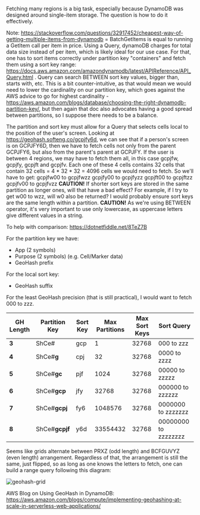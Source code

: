 Fetching many regions is a big task, especially because DynamoDB was designed around single-item storage. The question is how to do it effectively.

Note: https://stackoverflow.com/questions/32917452/cheapest-way-of-getting-multiple-items-from-dynamodb = BatchGetItems is equal to running a GetItem call per item in price. Using a Query, dynamoDB charges for total data size instead of per item, which is likely ideal for our use case. For that, one has to sort items correctly under partition key "containers" and fetch them using a sort key range: https://docs.aws.amazon.com/amazondynamodb/latest/APIReference/API_Query.html . Query can search BETWEEN sort key values, bigger than, starts with, etc. This is a bit counter-intuitive, as that would mean we would need to lower the cardinality on our partition key, which goes against the AWS advice to go for highest cardinality - https://aws.amazon.com/blogs/database/choosing-the-right-dynamodb-partition-key/, but then again that doc also advocates having a good spread between partitions, so I suppose there needs to be a balance.

The partition and sort key must allow for a Query that selects cells local to the position of the user's screen. Looking at https://geohash.softeng.co/gcpjfy6d, we can see that if a person's screen is on GCPJFY6D, then we have to fetch cells not only from the parent GCPJFY6, but also from the parent's parent at GCPJFY. If the user is between 4 regions, we may have to fetch them all, in this case gcpjfw, gcpjfy, gcpjft and gcpjfv. Each one of these 4 cells contains 32 cells that contain 32 cells = 4 * 32 * 32 = 4096 cells we would need to fetch. So we'll have to get:
gcpjfw00 to gcpjfwzz
gcpjfy00 to gcpjfyzz
gcpjft00 to gcpjftzz
gcpjfv00 to gcpjfvzz
**CAUTION!** If shorter sort keys are stored in the same partition as longer ones, will that have a bad effect? For example, if I try to get w00 to wzz, will w0 also be returned? I would probably ensure sort keys are the same length within a partition.
**CAUTION!** As we're using BETWEEN operator, it's very important to use only lowercase, as uppercase letters give different values in a string. 

To help with comparison: https://dotnetfiddle.net/8TeZ7B

For the partition key we have:

- App (2 symbols)
- Purpose (2 symbols) (e.g. Cell/Marker data)
- GeoHash prefix

For the local sort key:

- GeoHash suffix

For the least GeoHash precision (that is still practical), I would want to fetch 000 to zzz.

| GH Length | Partition Key  | Sort Key | Max Partitions | Max Sort Keys | Sort Query           |
| --------- | -------------- | -------- | -------------- | ------------- | -------------------- |
| **3**     | ShCe#          | gcp      | 1              | 32768         | 000 to zzz           |
| **4**     | ShCe#**g**     | cpj      | 32             | 32768         | 0000 to zzzz         |
| **5**     | ShCe#**gc**    | pjf      | 1024           | 32768         | 00000 to zzzzz       |
| **6**     | ShCe#**gcp**   | jfy      | 32768          | 32768         | 000000 to zzzzzz     |
| **7**     | ShCe#**gcpj**  | fy6      | 1048576        | 32768         | 0000000 to zzzzzzz   |
| **8**     | ShCe#**gcpjf** | y6d      | 33554432       | 32768         | 00000000 to zzzzzzzz |















Seems like grids alternate between PRXZ (odd length) and BCFGUVYZ (even length) arrangement. Regardless of that, the arrangement is still the same, just flipped, so as long as one knows the letters to fetch, one can build a range query following this diagram:

<img src="C:/Users/ergeo/Projects/safety-heatmap/_main/docs/img/geohash-grid.png" alt="geohash-grid" style="zoom:100%;" />

AWS Blog on Using GeoHash in DynamoDB: https://aws.amazon.com/blogs/compute/implementing-geohashing-at-scale-in-serverless-web-applications/
